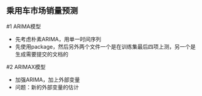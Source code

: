 ## 乘用车市场销量预测
#1 ARIMA模型
- 先考虑朴素ARIMA，用单一时间序列
- 先使用package，然后另外两个文件一个是在训练集最后四项上测，另一个是生成需要提交的文档的

#2 ARIMAX模型
- 加强ARIMA，加上外部变量
- 问题：新的外部变量的估计
